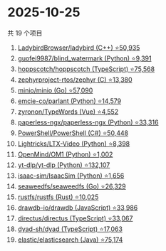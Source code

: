 # 2025-10-25

共 19 个项目

<!-- BEGIN GITHUB -->
<!-- 最后更新时间 2025-10-25 08:42:44 +0800 -->
1. [LadybirdBrowser/ladybird (C++) ⭐50,935](https://github.com/LadybirdBrowser/ladybird)
1. [guofei9987/blind_watermark (Python) ⭐9,391](https://github.com/guofei9987/blind_watermark)
1. [hoppscotch/hoppscotch (TypeScript) ⭐75,568](https://github.com/hoppscotch/hoppscotch)
1. [zephyrproject-rtos/zephyr (C) ⭐13,380](https://github.com/zephyrproject-rtos/zephyr)
1. [minio/minio (Go) ⭐57,090](https://github.com/minio/minio)
1. [emcie-co/parlant (Python) ⭐14,579](https://github.com/emcie-co/parlant)
1. [zyronon/TypeWords (Vue) ⭐4,552](https://github.com/zyronon/TypeWords)
1. [paperless-ngx/paperless-ngx (Python) ⭐33,316](https://github.com/paperless-ngx/paperless-ngx)
1. [PowerShell/PowerShell (C#) ⭐50,448](https://github.com/PowerShell/PowerShell)
1. [Lightricks/LTX-Video (Python) ⭐8,398](https://github.com/Lightricks/LTX-Video)
1. [OpenMind/OM1 (Python) ⭐1,002](https://github.com/OpenMind/OM1)
1. [yt-dlp/yt-dlp (Python) ⭐132,107](https://github.com/yt-dlp/yt-dlp)
1. [isaac-sim/IsaacSim (Python) ⭐1,656](https://github.com/isaac-sim/IsaacSim)
1. [seaweedfs/seaweedfs (Go) ⭐26,329](https://github.com/seaweedfs/seaweedfs)
1. [rustfs/rustfs (Rust) ⭐10,025](https://github.com/rustfs/rustfs)
1. [drawdb-io/drawdb (JavaScript) ⭐33,986](https://github.com/drawdb-io/drawdb)
1. [directus/directus (TypeScript) ⭐33,067](https://github.com/directus/directus)
1. [dyad-sh/dyad (TypeScript) ⭐17,063](https://github.com/dyad-sh/dyad)
1. [elastic/elasticsearch (Java) ⭐75,174](https://github.com/elastic/elasticsearch)
<!-- END GITHUB -->